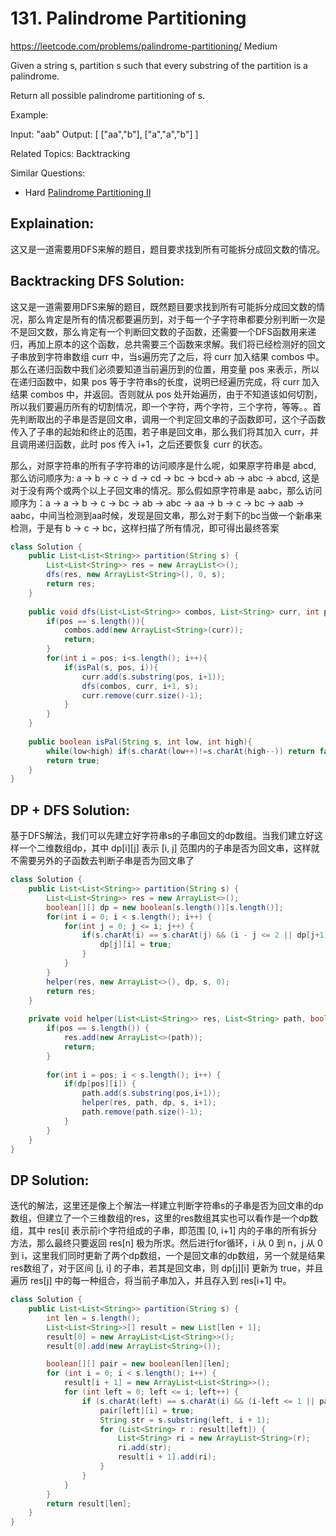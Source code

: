 # 131. Palindrome Partitioning
<https://leetcode.com/problems/palindrome-partitioning/>
Medium

Given a string s, partition s such that every substring of the partition is a palindrome.

Return all possible palindrome partitioning of s.

Example:

Input: "aab"
Output:
    [
        ["aa","b"],
        ["a","a","b"]
    ]

Related Topics: Backtracking

Similar Questions: 
* Hard [Palindrome Partitioning II](https://leetcode.com/problems/palindrome-partitioning-ii/)

## Explaination: 

这又是一道需要用DFS来解的题目，题目要求找到所有可能拆分成回文数的情况。

## Backtracking DFS Solution: 
这又是一道需要用DFS来解的题目，既然题目要求找到所有可能拆分成回文数的情况，那么肯定是所有的情况都要遍历到，对于每一个子字符串都要分别判断一次是不是回文数，那么肯定有一个判断回文数的子函数，还需要一个DFS函数用来递归，再加上原本的这个函数，总共需要三个函数来求解。我们将已经检测好的回文子串放到字符串数组 curr 中，当s遍历完了之后，将 curr 加入结果 combos 中。那么在递归函数中我们必须要知道当前遍历到的位置，用变量 pos 来表示，所以在递归函数中，如果 pos 等于字符串s的长度，说明已经遍历完成，将 curr 加入结果 combos 中，并返回。否则就从 pos 处开始遍历，由于不知道该如何切割，所以我们要遍历所有的切割情况，即一个字符，两个字符，三个字符，等等。。首先判断取出的子串是否是回文串，调用一个判定回文串的子函数即可，这个子函数传入了子串的起始和终止的范围，若子串是回文串，那么我们将其加入 curr，并且调用递归函数，此时 pos 传入 i+1，之后还要恢复 curr 的状态。

那么，对原字符串的所有子字符串的访问顺序是什么呢，如果原字符串是 abcd, 那么访问顺序为: a -> b -> c -> d -> cd -> bc -> bcd-> ab -> abc -> abcd, 这是对于没有两个或两个以上子回文串的情况。那么假如原字符串是 aabc，那么访问顺序为：a -> a -> b -> c -> bc -> ab -> abc -> aa -> b -> c -> bc -> aab -> aabc，中间当检测到aa时候，发现是回文串，那么对于剩下的bc当做一个新串来检测，于是有 b -> c -> bc，这样扫描了所有情况，即可得出最终答案

```java
class Solution {
    public List<List<String>> partition(String s) {
        List<List<String>> res = new ArrayList<>();
        dfs(res, new ArrayList<String>(), 0, s);
        return res;
    }
    
    public void dfs(List<List<String>> combos, List<String> curr, int pos, String s){
        if(pos == s.length()){
            combos.add(new ArrayList<String>(curr));
            return;
        }
        for(int i = pos; i<s.length(); i++){
            if(isPal(s, pos, i)){
                curr.add(s.substring(pos, i+1));
                dfs(combos, curr, i+1, s);
                curr.remove(curr.size()-1);
            }
        }
    }
    
    public boolean isPal(String s, int low, int high){
        while(low<high) if(s.charAt(low++)!=s.charAt(high--)) return false;
        return true;
    }
}
```

## DP + DFS Solution: 
基于DFS解法，我们可以先建立好字符串s的子串回文的dp数组。当我们建立好这样一个二维数组dp，其中 dp[i][j] 表示 [i, j] 范围内的子串是否为回文串，这样就不需要另外的子函数去判断子串是否为回文串了

```java
class Solution {
    public List<List<String>> partition(String s) {
        List<List<String>> res = new ArrayList<>();
        boolean[][] dp = new boolean[s.length()][s.length()];
        for(int i = 0; i < s.length(); i++) {
            for(int j = 0; j <= i; j++) {
                if(s.charAt(i) == s.charAt(j) && (i - j <= 2 || dp[j+1][i-1])) {
                    dp[j][i] = true;
                }
            }
        }
        helper(res, new ArrayList<>(), dp, s, 0);
        return res;
    }
    
    private void helper(List<List<String>> res, List<String> path, boolean[][] dp, String s, int pos) {
        if(pos == s.length()) {
            res.add(new ArrayList<>(path));
            return;
        }
        
        for(int i = pos; i < s.length(); i++) {
            if(dp[pos][i]) {
                path.add(s.substring(pos,i+1));
                helper(res, path, dp, s, i+1);
                path.remove(path.size()-1);
            }
        }
    }
}
```

## DP Solution: 
迭代的解法，这里还是像上个解法一样建立判断字符串s的子串是否为回文串的dp数组，但建立了一个三维数组的res，这里的res数组其实也可以看作是一个dp数组，其中 res[i] 表示前i个字符组成的子串，即范围 [0, i+1] 内的子串的所有拆分方法，那么最终只要返回 res[n] 极为所求。然后进行for循环，i 从 0 到 n，j 从 0 到 i，这里我们同时更新了两个dp数组，一个是回文串的dp数组，另一个就是结果res数组了，对于区间 [j, i] 的子串，若其是回文串，则 dp[j][i] 更新为 true，并且遍历 res[j] 中的每一种组合，将当前子串加入，并且存入到 res[i+1] 中。

```java
class Solution {
    public List<List<String>> partition(String s) {
        int len = s.length();
		List<List<String>>[] result = new List[len + 1];
		result[0] = new ArrayList<List<String>>();
		result[0].add(new ArrayList<String>());

		boolean[][] pair = new boolean[len][len];
		for (int i = 0; i < s.length(); i++) {
			result[i + 1] = new ArrayList<List<String>>();
			for (int left = 0; left <= i; left++) {
				if (s.charAt(left) == s.charAt(i) && (i-left <= 1 || pair[left + 1][i - 1])) {
					pair[left][i] = true;
					String str = s.substring(left, i + 1);
					for (List<String> r : result[left]) {
						List<String> ri = new ArrayList<String>(r);
						ri.add(str);
						result[i + 1].add(ri);
					}
				}
			}
		}
		return result[len];
    }
}
```